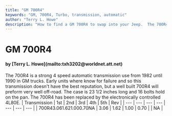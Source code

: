 ```yaml
---
title: "GM 700R4"
keywords: "GM, 700R4, Turbo, transmission, automatic"
author: "Terry L. Howe"
description: "How to find a GM 700R4 to swap into your Jeep.  The 700R4 is a strong 4 speed automatic transmission."
---
```


# GM 700R4
<H4>by [Terry L. Howe](mailto:txh3202@worldnet.att.net)</H4>
The 700R4 is a strong 4 speed automatic transmission use from 1982
until 1990 in GM trucks.  Early units where know for failure and
so this transmission doesn't have the best reputation, but a well built
700R4 will preform very well off-road.  The case is 23 1/2 inches
long and 16 bolts hold on the pan.  The 700R4 has been replaced
by the electronically controlled 4L80E.
| Transmission | 1st | 2nd | 3rd | 4th | 5th | Rev |
| --- | --- | --- | --- | --- | --- | --- |
| 700R43.061.621.000.70NA | 3.06 | 1.62 | 1.00 | 0.70 |  | NA |
